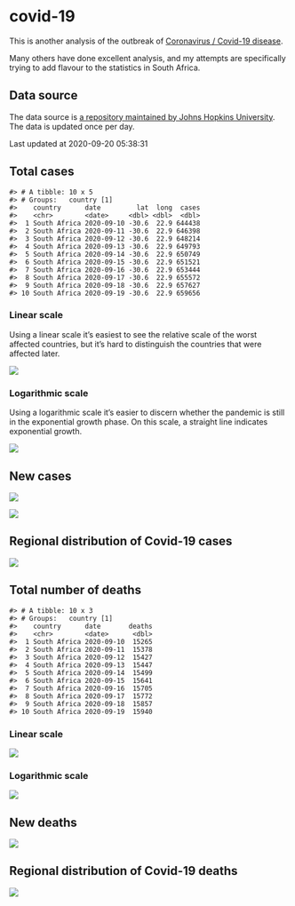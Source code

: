 
<!-- README.md is generated from README.Rmd. Please edit that file -->

covid-19
========

<!-- badges: start -->
<!-- badges: end -->

This is another analysis of the outbreak of [Coronavirus / Covid-19
disease](https://en.wikipedia.org/wiki/Coronavirus_disease_2019).

Many others have done excellent analysis, and my attempts are
specifically trying to add flavour to the statistics in South Africa.

Data source
-----------

The data source is [a repository maintained by Johns Hopkins
University](https://github.com/CSSEGISandData/COVID-19). The data is
updated once per day.

Last updated at 2020-09-20 05:38:31

Total cases
-----------

    #> # A tibble: 10 x 5
    #> # Groups:   country [1]
    #>    country      date         lat  long  cases
    #>    <chr>        <date>     <dbl> <dbl>  <dbl>
    #>  1 South Africa 2020-09-10 -30.6  22.9 644438
    #>  2 South Africa 2020-09-11 -30.6  22.9 646398
    #>  3 South Africa 2020-09-12 -30.6  22.9 648214
    #>  4 South Africa 2020-09-13 -30.6  22.9 649793
    #>  5 South Africa 2020-09-14 -30.6  22.9 650749
    #>  6 South Africa 2020-09-15 -30.6  22.9 651521
    #>  7 South Africa 2020-09-16 -30.6  22.9 653444
    #>  8 South Africa 2020-09-17 -30.6  22.9 655572
    #>  9 South Africa 2020-09-18 -30.6  22.9 657627
    #> 10 South Africa 2020-09-19 -30.6  22.9 659656

### Linear scale

Using a linear scale it’s easiest to see the relative scale of the worst
affected countries, but it’s hard to distinguish the countries that were
affected later.

![](README_files/figure-gfm/unnamed-chunk-3-1.png)<!-- -->

### Logarithmic scale

Using a logarithmic scale it’s easier to discern whether the pandemic is
still in the exponential growth phase. On this scale, a straight line
indicates exponential growth.

![](README_files/figure-gfm/unnamed-chunk-4-1.png)<!-- -->

New cases
---------

![](README_files/figure-gfm/new-cases-1.png)<!-- -->

![](README_files/figure-gfm/new-cases-plot-1.png)<!-- -->

Regional distribution of Covid-19 cases
---------------------------------------

![](README_files/figure-gfm/unnamed-chunk-5-1.png)<!-- -->

Total number of deaths
----------------------

    #> # A tibble: 10 x 3
    #> # Groups:   country [1]
    #>    country      date       deaths
    #>    <chr>        <date>      <dbl>
    #>  1 South Africa 2020-09-10  15265
    #>  2 South Africa 2020-09-11  15378
    #>  3 South Africa 2020-09-12  15427
    #>  4 South Africa 2020-09-13  15447
    #>  5 South Africa 2020-09-14  15499
    #>  6 South Africa 2020-09-15  15641
    #>  7 South Africa 2020-09-16  15705
    #>  8 South Africa 2020-09-17  15772
    #>  9 South Africa 2020-09-18  15857
    #> 10 South Africa 2020-09-19  15940

### Linear scale

![](README_files/figure-gfm/unnamed-chunk-10-1.png)<!-- -->

### Logarithmic scale

![](README_files/figure-gfm/unnamed-chunk-11-1.png)<!-- -->

New deaths
----------

![](README_files/figure-gfm/unnamed-chunk-12-1.png)<!-- -->

Regional distribution of Covid-19 deaths
----------------------------------------

![](README_files/figure-gfm/unnamed-chunk-13-1.png)<!-- -->

